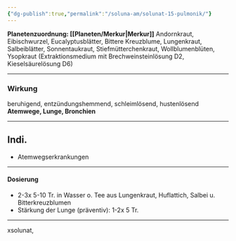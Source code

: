 ```yaml
---
{"dg-publish":true,"permalink":"/soluna-am/solunat-15-pulmonik/"}
---
```


**Planetenzuordnung: [[Planeten/Merkur\|Merkur]]**
Andornkraut, Eibischwurzel, Eucalyptusblätter, Bittere Kreuzblume, Lungenkraut, Salbeiblätter, Sonnentaukraut, Stiefmütterchenkraut, Wollblumenblüten, Ysopkraut
(Extraktionsmedium mit Brechweinsteinlösung D2, Kieselsäurelösung D6)
***
### Wirkung
beruhigend, entzündungshemmend, schleimlösend, hustenlösend
**Atemwege, Lunge, Bronchien**
* * *
## Indi.
* Atemwegserkrankungen
* * *
#### Dosierung
- 2-3x 5-10 Tr. 
in Wasser o. Tee aus Lungenkraut, Huflattich, Salbei u. Bitterkreuzblumen
- Stärkung der Lunge (präventiv): 1-2x 5 Tr. 
***
xsolunat, 